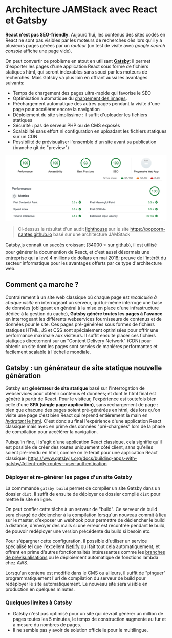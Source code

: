 # Architecture JAMStack avec React et Gatsby

**React n'est pas SEO-friendly**. Aujourd'hui, les contenus des sites codés en React ne sont pas visibles par les moteurs de recherches dès lors qu'il y a plusieurs pages gérées par un *routeur* (un test de visite avec *google search console* affiche une page vide). 

On peut convertir ce problème en atout en utilisant [**Gatsby**](https://www.gatsbyjs.org/): il permet d'exporter les pages d'une application React sous forme de fichiers statiques html, qui seront indexables sans souci par les moteurs de recherches.  Mais Gatsby va plus loin en offrant aussi les avantages suivants:

- Temps de chargement des pages ultra-rapide qui favorise le SEO
- Optimisation automatique du [chargement des images](https://www.gatsbyjs.org/packages/gatsby-image/).
- Préchargement automatique des autres pages pendant la visite d'une page pour accélérer encore la navigation
- Déploiement du site simplissime : il suffit d'uploader les fichiers statiques
- Sécurité : pas de serveur PHP ou de CMS exposés
- Scalabilité sans effort ni configuration en uploadant les fichiers statiques sur un CDN
- Possibilité de prévisualiser l'ensemble d'un site avant sa publication (branche git de "preview")

![](https://raw.githubusercontent.com/yann-yinn/why-jamstack/master/images/ligthouse.png?token=AAUeh8-GslHUXclNnzgWHf32Z1d15ELqks5cvZ2lwA%3D%3D)
> Ci-dessus le résultat d'un audit [lighthouse](https://developers.google.com/web/tools/lighthouse) sur le site https://popcorn-nantes.github.io basé sur une architecture JAMStack

Gatsby.js connaît un succès croissant (34000 ⭐ sur [github](https://github.com/gatsbyjs/gatsby)), il est utilisé pour générer la documention de React, et c'est aussi désormais une entreprise qui a levé 4 millions de dollars en mai 2018; preuve de l'intérêt du secteur informatique pour les avantages offerts par ce type d'architecture web.

## Comment ça marche ?

Contrairement à un site web classique où chaque page est *recalculée à chaque visite* en interrogeant un serveur, qui lui-même interroge une base de données (obligeant en général à la mise en place d'une infrastructure dédiée à la gestion du cache), **Gatsby génère toutes les pages à l'avance** en interrogeant les différents webservices fournisseurs de contenus et de données pour le site. Ces pages pré-générées sous formes de fichiers statiques HTML, JS et CSS sont spécialement optimisées pour offrir une performance maximale aux visiteurs. Il suffit ensuite placer ces fichiers statiques directement sur un "Content Delivery Network" (CDN) pour obtenir un site dont les pages sont servies de manières performantes et facilement scalable à l'échelle mondiale.

## Gatsby : un générateur de site statique nouvelle génération

Gatsby est **générateur de site statique** basé sur l'interrogation de webservices pour obtenir contenus et données; et dont le html final est généré à partir de React. Pour le visiteur, l'expérience est toutefois bien celle d'une **SPA (single page application)**, sans rechargement de page : bien que chacune des pages soient pré-générées en html, dès lors qu'on visite une page c'est bien React qui reprend entièrement la main en [*hydratant* le html](https://www.gatsbyjs.org/blog/2018-10-15-beyond-static-intro/#hydration). C'est donc au final l'expérience d'une application React classique mais avec en prime des données "pré-chargées" lors de la phase de compilation pour accélérer la navigation.

Puisqu'in fine, il s'agit d'une application React classique, cela signifie qu'il est possible de créer des routes uniquement côté client, sans qu'elles soient pré-rendu en html, comme on le ferait pour une application React classique: https://www.gatsbyjs.org/docs/building-apps-with-gatsby/#client-only-routes--user-authentication


### Déployer et re-générer les pages d'un site Gatsby

La commmande `gatsby build` permet de compiler un site Gatsby dans un dossier `dist`. Il suffit de ensuite de déployer ce dossier compilé `dist` pour mettre le site en ligne. 

On peut confier cette tâche à un serveur de "build". Ce serveur de build sera chargé de déclencher à la compilation lorsqu'un nouveau commit à lieu sur le master, d'exposer un webhook pour permettre de déclencher le build à distance, d'envoyer des mails si une erreur est recontrée pendant le build, de pouvoir redéployer une version précédente du build si besoin etc. 

Pour s'épargner cette configuration, il possible d'utiliser un service spécialisé tel que l'excellent [Netlify](https://www.netlify.com/) qui fait tout cela automatiquement, et offrent en prime d'autres fonctionnalités intéressantes comme les [branches de prévisualisations](https://www.netlify.com/blog/2016/07/20/introducing-deploy-previews-in-netlify/) ou le déploiement automatique de fonctions lambda chez AWS.

Lorsqu'un contenu est modifié dans le CMS ou ailleurs, il suffit de "pinguer" programmatiquement l'url de compilation du serveur de build pour redéployer le site automatiquement. Le nouveau site sera visible en production en quelques minutes.

### Quelques limites à Gatsby

- Gatsby n'est pas optimisé pour un site qui devrait générer un million de pages toutes les 5 minutes, le temps de construction augmente au fur et à mesure du nombres de pages.
- Il ne semble pas y avoir de solution officielle pour le multilingue.




